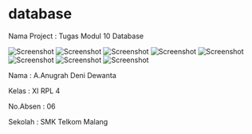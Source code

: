 # database
Nama Project : Tugas Modul 10 Database

![Screenshot](https://cloud.githubusercontent.com/assets/22131954/23587841/a5c8131c-01e6-11e7-83ad-0a20c32a5b81.PNG)
![Screenshot](https://cloud.githubusercontent.com/assets/22131954/23587836/a5bff268-01e6-11e7-9158-d3dc73987470.PNG)
![Screenshot](https://cloud.githubusercontent.com/assets/22131954/23587837/a5c4534e-01e6-11e7-9168-d9eeaf96b7a5.PNG)
![Screenshot](https://cloud.githubusercontent.com/assets/22131954/23587838/a5c52efe-01e6-11e7-8d04-1713edd1baf6.PNG)
![Screenshot](https://cloud.githubusercontent.com/assets/22131954/23587839/a5c5c710-01e6-11e7-91f5-b8d91b0bfd4b.PNG)
![Screenshot](https://cloud.githubusercontent.com/assets/22131954/23587840/a5c692bc-01e6-11e7-9a2c-d0ff3bbf4752.PNG)
![Screenshot](https://cloud.githubusercontent.com/assets/22131954/23587842/a6341288-01e6-11e7-9466-541b87a3778f.PNG)
![Screenshot](https://cloud.githubusercontent.com/assets/22131954/23587843/a6366632-01e6-11e7-83dd-8e70fafc8f7c.PNG)

Nama : A.Anugrah Deni Dewanta

Kelas : XI RPL 4

No.Absen : 06

Sekolah : SMK Telkom Malang
